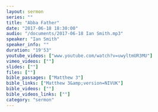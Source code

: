 ```yaml
---
layout: sermon
series: ""
title: "Abba Father"
date: "2017-06-18 18:30:00"
audio: "/documents/2017-06-18 Ian Smith.mp3"
speaker: "Ian Smith"
speaker_info: ""
duration: "19'53"
youtube_videos: ["www.youtube.com/watch?v=uwyltmUR3MU"]
vimeo_videos: [""]
slides: [""]
files: [""]
bible_passages: ["Matthew 3"]
bible_links: ["Matthew 3&amp;version=NIVUK"]
bible_videos: [""]
bible_videos_links: [""]
category: "sermon"
---
```

